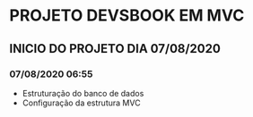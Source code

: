 # PROJETO DEVSBOOK EM MVC

## INICIO DO PROJETO DIA 07/08/2020

### 07/08/2020 06:55

- Estruturação do banco de dados
- Configuração da estrutura MVC